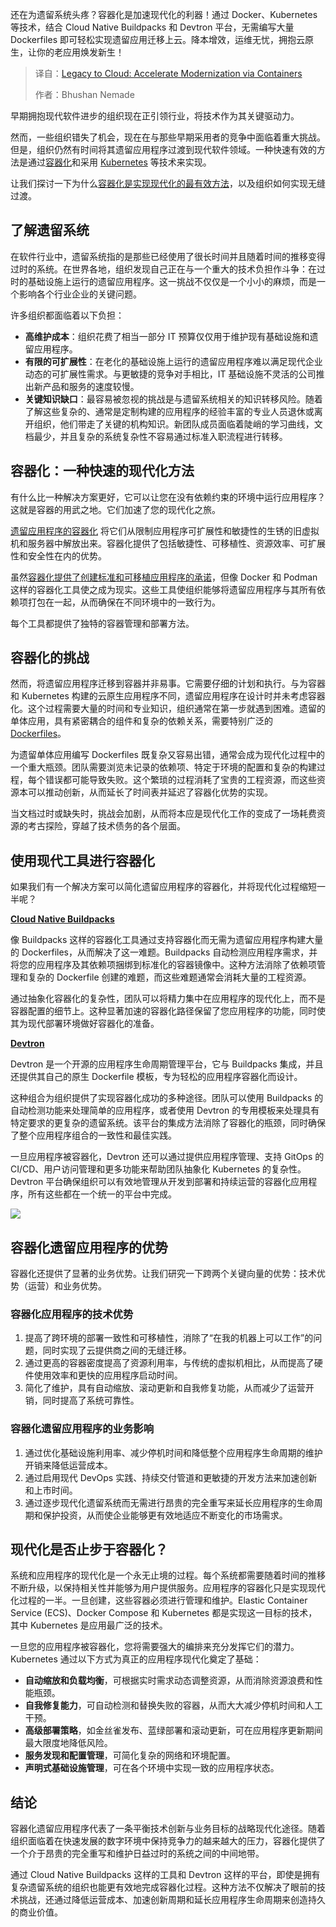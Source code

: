 <!--
title: 从传统架构到云原生：通过容器加速现代化改造
cover: https://cdn.thenewstack.io/media/2025/04/950995af-modernization.jpg
summary: 还在为遗留系统头疼？容器化是加速现代化的利器！通过 Docker、Kubernetes 等技术，结合 Cloud Native Buildpacks 和 Devtron 平台，无需编写大量 Dockerfiles 即可轻松实现遗留应用迁移上云。降本增效，运维无忧，拥抱云原生，让你的老应用焕发新生！
-->

还在为遗留系统头疼？容器化是加速现代化的利器！通过 Docker、Kubernetes 等技术，结合 Cloud Native Buildpacks 和 Devtron 平台，无需编写大量 Dockerfiles 即可轻松实现遗留应用迁移上云。降本增效，运维无忧，拥抱云原生，让你的老应用焕发新生！

> 译自：[Legacy to Cloud: Accelerate Modernization via Containers](https://thenewstack.io/legacy-to-cloud-accelerate-modernization-via-containers/)
> 
> 作者：Bhushan Nemade

早期拥抱现代软件进步的组织现在正引领行业，将技术作为其关键驱动力。

然而，一些组织错失了机会，现在在与那些早期采用者的竞争中面临着重大挑战。但是，组织仍然有时间将其遗留应用程序过渡到现代软件领域。一种快速有效的方法是通过[容器化](https://thenewstack.io/introduction-to-containers/)和采用 [Kubernetes](https://thenewstack.io/kubernetes/) 等技术来实现。

让我们探讨一下为什么[容器化是实现现代化的最有效方法](https://thenewstack.io/containers/)，以及组织如何实现无缝过渡。

## 了解遗留系统

在软件行业中，遗留系统指的是那些已经使用了很长时间并且随着时间的推移变得过时的系统。在世界各地，组织发现自己正在与一个重大的技术负担作斗争：在过时的基础设施上运行的遗留应用程序。这一挑战不仅仅是一个小小的麻烦，而是一个影响各个行业企业的关键问题。

许多组织都面临着以下负担：

- **高维护成本**：组织花费了相当一部分 IT 预算仅仅用于维护现有基础设施和遗留应用程序。
- **有限的可扩展性**：在老化的基础设施上运行的遗留应用程序难以满足现代企业动态的可扩展性需求。与更敏捷的竞争对手相比，IT 基础设施不灵活的公司推出新产品和服务的速度较慢。
- **关键知识缺口**：最容易被忽视的挑战是与遗留系统相关的知识转移风险。随着了解这些复杂的、通常是定制构建的应用程序的经验丰富的专业人员退休或离开组织，他们带走了关键的机构知识。新团队成员面临着陡峭的学习曲线，文档最少，并且复杂的系统复杂性不容易通过标准入职流程进行转移。

## 容器化：一种快速的现代化方法

有什么比一种解决方案更好，它可以让您在没有依赖约束的环境中运行应用程序？这就是容器的用武之地。它们加速了您的现代化之旅。

[遗留应用程序的容器化](https://thenewstack.io/containerize-legacy-applications-not/) 将它们从限制应用程序可扩展性和敏捷性的生锈的旧虚拟机和服务器中解放出来。容器化提供了包括敏捷性、可移植性、资源效率、可扩展性和安全性在内的优势。

虽然[容器化提供了创建标准和可移植应用程序的承诺](https://thenewstack.io/how-cloud-native-serverless-can-breath-new-life-into-legacy-apps/)，但像 Docker 和 Podman 这样的容器化工具使之成为现实。这些工具使组织能够将遗留应用程序与其所有依赖项打包在一起，从而确保在不同环境中的一致行为。

每个工具都提供了独特的容器管理和部署方法。

## 容器化的挑战
然而，将遗留应用程序迁移到容器并非易事。它需要仔细的计划和执行。与为容器和 Kubernetes 构建的云原生应用程序不同，遗留应用程序在设计时并未考虑容器化。这个过程需要大量的时间和专业知识，组织通常在第一步就遇到困难。遗留的单体应用，具有紧密耦合的组件和复杂的依赖关系，需要特别广泛的 [Dockerfiles](https://thenewstack.io/docker-basics-how-to-use-dockerfiles/)。

为遗留单体应用编写 Dockerfiles 既复杂又容易出错，通常会成为现代化过程中的一个重大瓶颈。团队需要浏览未记录的依赖项、特定于环境的配置和复杂的构建过程，每个错误都可能导致失败。这个繁琐的过程消耗了宝贵的工程资源，而这些资源本可以推动创新，从而延长了时间表并延迟了容器化优势的实现。

当文档过时或缺失时，挑战会加剧，从而将本应是现代化工作的变成了一场耗费资源的考古探险，穿越了技术债务的各个层面。

## 使用现代工具进行容器化
如果我们有一个解决方案可以简化遗留应用程序的容器化，并将现代化过程缩短一半呢？

**[Cloud Native Buildpacks](https://github.com/buildpacks)**

像 Buildpacks 这样的容器化工具通过支持容器化而无需为遗留应用程序构建大量的 Dockerfiles，从而解决了这一难题。Buildpacks 自动检测应用程序需求，并将您的应用程序及其依赖项捆绑到标准化的容器镜像中。这种方法消除了依赖项管理和复杂的 Dockerfile 创建的难题，而这些难题通常会消耗大量的工程资源。

通过抽象化容器化的复杂性，团队可以将精力集中在应用程序的现代化上，而不是容器配置的细节上。这种显著加速的容器化路径保留了您应用程序的功能，同时使其为现代部署环境做好容器化的准备。

**[Devtron](https://github.com/devtron-labs/devtron)**

Devtron 是一个开源的应用程序生命周期管理平台，它与 Buildpacks 集成，并且还提供其自己的原生 Dockerfile 模板，专为轻松的应用程序容器化而设计。

这种组合为组织提供了实现容器化成功的多种途径。团队可以使用 Buildpacks 的自动检测功能来处理简单的应用程序，或者使用 Devtron 的专用模板来处理具有特定要求的更复杂的遗留系统。该平台的集成方法消除了容器化的瓶颈，同时确保了整个应用程序组合的一致性和最佳实践。

一旦应用程序被容器化，Devtron 还可以通过提供应用程序管理、支持 GitOps 的 CI/CD、用户访问管理和更多功能来帮助团队抽象化 Kubernetes 的复杂性。Devtron 平台确保组织可以有效地管理从开发到部署和持续运营的容器化应用程序，所有这些都在一个统一的平台中完成。

![](https://cdn.thenewstack.io/media/2025/04/213eadef-image1.png)

## 容器化遗留应用程序的优势

容器化还提供了显著的业务优势。让我们研究一下跨两个关键向量的优势：技术优势（运营）和业务优势。

### 容器化应用程序的技术优势

1. 提高了跨环境的部署一致性和可移植性，消除了“在我的机器上可以工作”的问题，同时实现了云提供商之间的无缝迁移。
2. 通过更高的容器密度提高了资源利用率，与传统的虚拟机相比，从而提高了硬件使用效率和更快的应用程序启动时间。
3. 简化了维护，具有自动缩放、滚动更新和自我修复功能，从而减少了运营开销，同时提高了系统可靠性。

### 容器化遗留应用程序的业务影响

1. 通过优化基础设施利用率、减少停机时间和降低整个应用程序生命周期的维护开销来降低运营成本。
2. 通过启用现代 DevOps 实践、持续交付管道和更敏捷的开发方法来加速创新和上市时间。
3. 通过逐步现代化遗留系统而无需进行昂贵的完全重写来延长应用程序的生命周期和保护投资，从而使企业能够更有效地适应不断变化的市场需求。

## 现代化是否止步于容器化？

系统和应用程序的现代化是一个永无止境的过程。每个系统都需要随着时间的推移不断升级，以保持相关性并能够为用户提供服务。应用程序的容器化只是实现现代化过程的一半。一旦创建，这些容器必须进行管理和维护。Elastic Container Service (ECS)、Docker Compose 和 Kubernetes 都是实现这一目标的技术，其中 Kubernetes 是应用最广泛的技术。

一旦您的应用程序被容器化，您将需要强大的编排来充分发挥它们的潜力。Kubernetes 通过以下方式为真正的应用程序现代化奠定了基础：

- **自动缩放和负载均衡**，可根据实时需求动态调整资源，从而消除资源浪费和性能瓶颈。
- **自我修复能力**，可自动检测和替换失败的容器，从而大大减少停机时间和人工干预。
- **高级部署策略**，如金丝雀发布、蓝绿部署和滚动更新，可在应用程序更新期间最大限度地降低风险。
- **服务发现和配置管理**，可简化复杂的网络和环境配置。
- **声明式基础设施管理**，可在各个环境中实现一致的应用程序状态。

## 结论

容器化遗留应用程序代表了一条平衡技术创新与业务目标的战略现代化途径。随着组织面临着在快速发展的数字环境中保持竞争力的越来越大的压力，容器化提供了一个介于昂贵的完全重写和维护日益过时的系统之间的中间地带。

通过 Cloud Native Buildpacks 这样的工具和 Devtron 这样的平台，即使是拥有复杂遗留系统的组织也能更有效地完成容器化过程。这种方法不仅解决了眼前的技术挑战，还通过降低运营成本、加速创新周期和延长应用程序生命周期来创造持久的商业价值。